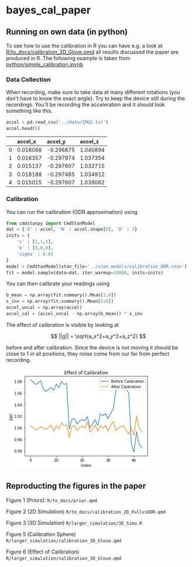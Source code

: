 # bayes_cal_paper

## Running on own data (in python)

To see how to use the calibration in R you can have e.g. a look at [R/to_docs/calibration_3D_Glove.qmd](R/to_docs/calibration_3D_Glove.qmd) all results discussed the paper are produced in R. The following example is taken from [python/simple_calibration.ipynb](python/simple_calibration.ipynb)

### Data Collection

When recording, make sure to take data at many different rotations (you don't have to know the exact angle). Try to keep the device still during the recordings. You'll be recording the acceleration and it should look something like this.

``` python
accel = pd.read_csv('../data/IMU2.txt')
accel.head(5)
```

|     | accel_x  | accel_y   | accel_z  |
|:----|:---------|:----------|:---------|
| 0   | 0.018066 | -0.296875 | 1.040894 |
| 1   | 0.016357 | -0.297974 | 1.037354 |
| 2   | 0.015137 | -0.297607 | 1.032715 |
| 3   | 0.018188 | -0.297485 | 1.034912 |
| 4   | 0.015015 | -0.297607 | 1.039062 |

### Calibration

You can run the calibration (ODR approximation) using

``` python
from cmdstanpy import CmdStanModel
dat = {'X' : accel, 'N' : accel.shape[0], 'D' : 3}
inits = {
    's' : [1,1,1],
    'b' : [0,0,0],
    'sigma' : 0.01
}
model = CmdStanModel(stan_file='../stan_models/calibration_ODR.stan')
fit = model.sample(data=dat, iter_warmup=10000, inits=inits)
```

You can then calibrate your readings using

``` python
b_mean = np.array(fit.summary().Mean[1:4])
s_inv = np.array(fit.summary().Mean[5:8])
accel_uncal = np.array(accel)
accel_cal = (accel_uncal - np.array(b_mean)) * s_inv
```

The effect of calibration is visible by looking at

$$
||g|| = \sqrt{a_x^2+a_y^2+a_z^2}
$$ 

before and after calibration. Since the device is not moving it should be close to 1 in all positions, they noise come from our far from perfect recording.

![](calibration_IMU2.png)

## Reproducting the figures in the paper

Figure 1 (Priors): `R/to_docs/prior.qmd`

Figure 2 (2D Simulation) `R/to_docs/calibration_2D_FullvsODR.qmd`

Figure 3 (3D Simulation) `R/larger_simulation/3D_Simu.R`

Figure 5 (Calibration Sphere) `R/larger_simulation/calibration_3D_Glove.qmd`

Figure 6 (Effect of Calibration) `R/larger_simulation/calibration_3D_Glove.qmd`
